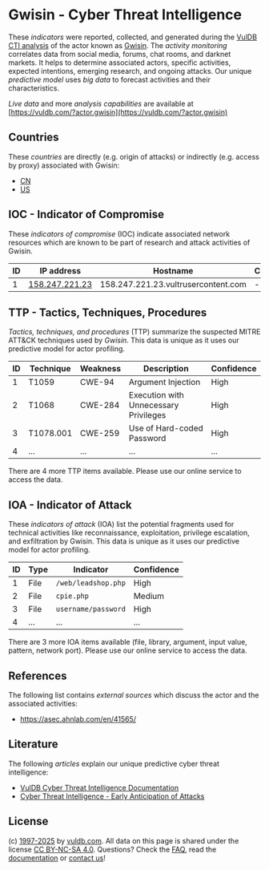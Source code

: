 # Gwisin - Cyber Threat Intelligence

These _indicators_ were reported, collected, and generated during the [VulDB CTI analysis](https://vuldb.com/?kb.cti) of the actor known as [Gwisin](https://vuldb.com/?actor.gwisin). The _activity monitoring_ correlates data from social media, forums, chat rooms, and darknet markets. It helps to determine associated actors, specific activities, expected intentions, emerging research, and ongoing attacks. Our unique _predictive model_ uses _big data_ to forecast activities and their characteristics.

_Live data_ and more _analysis capabilities_ are available at [https://vuldb.com/?actor.gwisin](https://vuldb.com/?actor.gwisin)

## Countries

These _countries_ are directly (e.g. origin of attacks) or indirectly (e.g. access by proxy) associated with Gwisin:

* [CN](https://vuldb.com/?country.cn)
* [US](https://vuldb.com/?country.us)

## IOC - Indicator of Compromise

These _indicators of compromise_ (IOC) indicate associated network resources which are known to be part of research and attack activities of Gwisin.

ID | IP address | Hostname | Campaign | Confidence
-- | ---------- | -------- | -------- | ----------
1 | [158.247.221.23](https://vuldb.com/?ip.158.247.221.23) | 158.247.221.23.vultrusercontent.com | - | Medium

## TTP - Tactics, Techniques, Procedures

_Tactics, techniques, and procedures_ (TTP) summarize the suspected MITRE ATT&CK techniques used by _Gwisin_. This data is unique as it uses our predictive model for actor profiling.

ID | Technique | Weakness | Description | Confidence
-- | --------- | -------- | ----------- | ----------
1 | T1059 | CWE-94 | Argument Injection | High
2 | T1068 | CWE-284 | Execution with Unnecessary Privileges | High
3 | T1078.001 | CWE-259 | Use of Hard-coded Password | High
4 | ... | ... | ... | ...

There are 4 more TTP items available. Please use our online service to access the data.

## IOA - Indicator of Attack

These _indicators of attack_ (IOA) list the potential fragments used for technical activities like reconnaissance, exploitation, privilege escalation, and exfiltration by Gwisin. This data is unique as it uses our predictive model for actor profiling.

ID | Type | Indicator | Confidence
-- | ---- | --------- | ----------
1 | File | `/web/leadshop.php` | High
2 | File | `cpie.php` | Medium
3 | File | `username/password` | High
4 | ... | ... | ...

There are 3 more IOA items available (file, library, argument, input value, pattern, network port). Please use our online service to access the data.

## References

The following list contains _external sources_ which discuss the actor and the associated activities:

* https://asec.ahnlab.com/en/41565/

## Literature

The following _articles_ explain our unique predictive cyber threat intelligence:

* [VulDB Cyber Threat Intelligence Documentation](https://vuldb.com/?kb.cti)
* [Cyber Threat Intelligence - Early Anticipation of Attacks](https://www.scip.ch/en/?labs.20201022)

## License

(c) [1997-2025](https://vuldb.com/?kb.changelog) by [vuldb.com](https://vuldb.com/?kb.about). All data on this page is shared under the license [CC BY-NC-SA 4.0](https://creativecommons.org/licenses/by-nc-sa/4.0/). Questions? Check the [FAQ](https://vuldb.com/?kb.faq), read the [documentation](https://vuldb.com/?kb) or [contact us](https://vuldb.com/?contact)!
